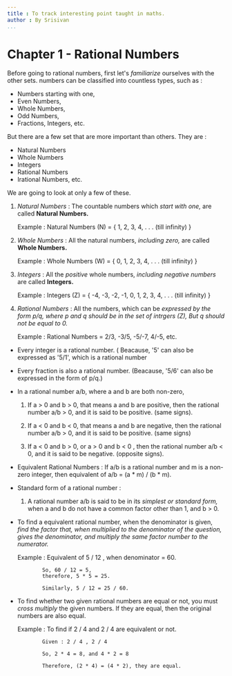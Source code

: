 ```yaml
---
title : To track interesting point taught in maths.
author : By Srisivan
...
```


# Chapter 1 - Rational Numbers

Before going to rational numbers, first let's _familiarize_ ourselves with the
other sets. numbers can be classified into countless types, such as :
	
* Numbers starting with one,
* Even Numbers,
* Whole Numbers,
* Odd Numbers,
* Fractions, Integers, etc.

But there are a few set that are more important than others. They are :
	
* Natural Numbers
* Whole Numbers
* Integers
* Rational Numbers
* Irational Numbers, etc.

We are going to look at only a few of these. 

1. _Natural Numbers_ : The countable numbers which _start with one,_ are
   called __Natural Numbers.__
   
   Example : Natural Numbers (N) = { 1, 2, 3, 4, . . . (till infinity) } 


2. _Whole Numbers_ : All the natural numbers, _including
   zero,_ are called __Whole Numbers.__
	
	Example : Whole Numbers (W) = { 0, 1, 2, 3, 4, . . . (till infinity) }


3. _Integers_ : All the _positive_ whole numbers, _including negative numbers_
   are called __Integers.__
	
	Example : Integers (Z) = { -4, -3, -2, -1, 0, 1, 2, 3, 4, . . . (till infinity) }


4. _Rational Numbers_ : All the numbers, which can be _expressed by the form
   p/q, where p and q should be in the set of intrgers (Z), But q should not
   be equal to 0._ 

	Example : Rational Numbers = 2/3, -3/5, -5/-7, 4/-5, etc.

* Every integer is a rational number. ( Beacause, '5' can also be expressed as
  '5/1', which is a rational number

* Every fraction is also a rational number. (Beacause, '5/6' can also be
  expressed in the form of p/q.)

* In a rational number a/b, where a and b are both non-zero,
	1. If a > 0 and b > 0, that means a and b are positive, then the rational
	   number a/b > 0, and it is said to be positive. (same signs).
	
	2. If a < 0 and b < 0, that means a and b are negative, then the rational
	   number a/b > 0, and it is said to be positive. (same signs)
	
	3. If a < 0 and b > 0, or a > 0 and b < 0 , then the rational number a/b <
	   0, and it is said to be negative. (opposite signs).

* Equivalent Rational Numbers : If a/b is a rational number and m is a
  non-zero integer, then equivalent of a/b = (a * m) / (b * m).

* Standard form of a rational number : 
	1. A rational number a/b is said to be in its _simplest or standard form,_
	   when a and b do not have a common factor other than 1, and b > 0.

* To find a equivalent rational number, when the denominator is given, _find
  the factor that, when multiplied to the denominator of the question, gives
  the denominator, and multiply the same factor number to the numerator._

	Example : Equivalent of 5 / 12 , when denominator = 60.
			  
			  So, 60 / 12 = 5,
			  therefore, 5 * 5 = 25.

			  Similarly, 5 / 12 = 25 / 60.

* To find whether two given rational numbers are equal or not, you must _cross
  multiply_ the given numbers. If they are equal, then the original numbers
  are also equal.

	Example : To find if 2 / 4 and 2  / 4 are equivalent or not.
			  
			  Given : 2 / 4 , 2 / 4 
			  
			  So, 2 * 4 = 8, and 4 * 2 = 8

			  Therefore, (2 * 4) = (4 * 2), they are equal.


